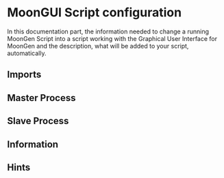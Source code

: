 # MoonGUI Script configuration
In this documentation part, the information needed to change a running MoonGen Script into a script working with the Graphical User Interface for MoonGen
and the description, what will be added to your script, automatically.

## Imports

## Master Process

## Slave Process

## Information

## Hints